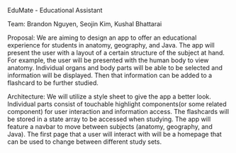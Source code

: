 EduMate -  Educational  Assistant 

Team: Brandon Nguyen, Seojin  Kim, Kushal Bhattarai

Proposal: We are aiming to design an app to offer an educational experience for students in anatomy, geography, and Java. The app will present the user with a layout of a certain structure of the subject at hand. For example, the user will be presented with the human body to view anatomy. Individual organs and body parts will be able to be selected and information will be displayed. Then that information can be added to a flashcard to be further studied.

Architecture: We will utilize a style sheet to give the app a better look. Individual parts consist of touchable highlight components(or some related component) for user interaction and information access. The flashcards will be stored in a state array to be accessed when studying. The app will feature a navbar to move between subjects (anatomy, geography, and Java). The first page that a user will interact with will be a homepage that can be used to change between different study sets.



